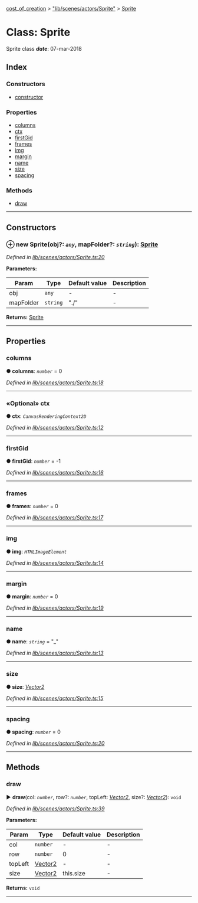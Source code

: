 [cost_of_creation](../README.md) > ["lib/scenes/actors/Sprite"](../modules/_lib_scenes_actors_sprite_.md) > [Sprite](../classes/_lib_scenes_actors_sprite_.sprite.md)



# Class: Sprite


Sprite class
*__date__*: 07-mar-2018


## Index

### Constructors

* [constructor](_lib_scenes_actors_sprite_.sprite.md#constructor)


### Properties

* [columns](_lib_scenes_actors_sprite_.sprite.md#columns)
* [ctx](_lib_scenes_actors_sprite_.sprite.md#ctx)
* [firstGid](_lib_scenes_actors_sprite_.sprite.md#firstgid)
* [frames](_lib_scenes_actors_sprite_.sprite.md#frames)
* [img](_lib_scenes_actors_sprite_.sprite.md#img)
* [margin](_lib_scenes_actors_sprite_.sprite.md#margin)
* [name](_lib_scenes_actors_sprite_.sprite.md#name)
* [size](_lib_scenes_actors_sprite_.sprite.md#size)
* [spacing](_lib_scenes_actors_sprite_.sprite.md#spacing)


### Methods

* [draw](_lib_scenes_actors_sprite_.sprite.md#draw)



---
## Constructors
<a id="constructor"></a>


### ⊕ **new Sprite**(obj?: *`any`*, mapFolder?: *`string`*): [Sprite](_lib_scenes_actors_sprite_.sprite.md)


*Defined in [lib/scenes/actors/Sprite.ts:20](https://github.com/codeartisticninja/cost_of_creation/blob/a194b56/src/script/_classes/lib/scenes/actors/Sprite.ts#L20)*



**Parameters:**

| Param | Type | Default value | Description |
| ------ | ------ | ------ | ------ |
| obj | `any`  | - |   - |
| mapFolder | `string`  | &quot;./&quot; |   - |





**Returns:** [Sprite](_lib_scenes_actors_sprite_.sprite.md)

---


## Properties
<a id="columns"></a>

###  columns

**●  columns**:  *`number`*  = 0

*Defined in [lib/scenes/actors/Sprite.ts:18](https://github.com/codeartisticninja/cost_of_creation/blob/a194b56/src/script/_classes/lib/scenes/actors/Sprite.ts#L18)*





___

<a id="ctx"></a>

### «Optional» ctx

**●  ctx**:  *`CanvasRenderingContext2D`* 

*Defined in [lib/scenes/actors/Sprite.ts:12](https://github.com/codeartisticninja/cost_of_creation/blob/a194b56/src/script/_classes/lib/scenes/actors/Sprite.ts#L12)*





___

<a id="firstgid"></a>

###  firstGid

**●  firstGid**:  *`number`*  =  -1

*Defined in [lib/scenes/actors/Sprite.ts:16](https://github.com/codeartisticninja/cost_of_creation/blob/a194b56/src/script/_classes/lib/scenes/actors/Sprite.ts#L16)*





___

<a id="frames"></a>

###  frames

**●  frames**:  *`number`*  = 0

*Defined in [lib/scenes/actors/Sprite.ts:17](https://github.com/codeartisticninja/cost_of_creation/blob/a194b56/src/script/_classes/lib/scenes/actors/Sprite.ts#L17)*





___

<a id="img"></a>

###  img

**●  img**:  *`HTMLImageElement`* 

*Defined in [lib/scenes/actors/Sprite.ts:14](https://github.com/codeartisticninja/cost_of_creation/blob/a194b56/src/script/_classes/lib/scenes/actors/Sprite.ts#L14)*





___

<a id="margin"></a>

###  margin

**●  margin**:  *`number`*  = 0

*Defined in [lib/scenes/actors/Sprite.ts:19](https://github.com/codeartisticninja/cost_of_creation/blob/a194b56/src/script/_classes/lib/scenes/actors/Sprite.ts#L19)*





___

<a id="name"></a>

###  name

**●  name**:  *`string`*  = "_"

*Defined in [lib/scenes/actors/Sprite.ts:13](https://github.com/codeartisticninja/cost_of_creation/blob/a194b56/src/script/_classes/lib/scenes/actors/Sprite.ts#L13)*





___

<a id="size"></a>

###  size

**●  size**:  *[Vector2](_lib_utils_vector2_.vector2.md)* 

*Defined in [lib/scenes/actors/Sprite.ts:15](https://github.com/codeartisticninja/cost_of_creation/blob/a194b56/src/script/_classes/lib/scenes/actors/Sprite.ts#L15)*





___

<a id="spacing"></a>

###  spacing

**●  spacing**:  *`number`*  = 0

*Defined in [lib/scenes/actors/Sprite.ts:20](https://github.com/codeartisticninja/cost_of_creation/blob/a194b56/src/script/_classes/lib/scenes/actors/Sprite.ts#L20)*





___


## Methods
<a id="draw"></a>

###  draw

► **draw**(col: *`number`*, row?: *`number`*, topLeft: *[Vector2](_lib_utils_vector2_.vector2.md)*, size?: *[Vector2](_lib_utils_vector2_.vector2.md)*): `void`



*Defined in [lib/scenes/actors/Sprite.ts:39](https://github.com/codeartisticninja/cost_of_creation/blob/a194b56/src/script/_classes/lib/scenes/actors/Sprite.ts#L39)*



**Parameters:**

| Param | Type | Default value | Description |
| ------ | ------ | ------ | ------ |
| col | `number`  | - |   - |
| row | `number`  | 0 |   - |
| topLeft | [Vector2](_lib_utils_vector2_.vector2.md)  | - |   - |
| size | [Vector2](_lib_utils_vector2_.vector2.md)  |  this.size |   - |





**Returns:** `void`





___


